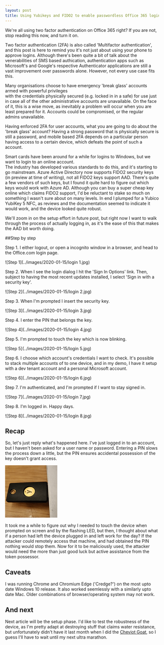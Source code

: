 ```yaml
---
layout: post
title: Using Yubikeys and FIDO2 to enable passwordless Office 365 login for break glass accounts
---
```


We're all using two factor authentication on Office 365 right? 
If you are not, stop reading this now, and turn it on.

Two factor authentication (2FA) is also called 'Multifactor authentication', and this 
post is here to remind you it's not just about using your phone to approve logins. 
Although there's been quite a bit of talk about the venerabilities of SMS based authication, 
authentication apps such as Microsoft's and Google's respective Authenticator applications are still 
a vast improvement over passwords alone. However, not every use case fits this.

Many organisations choose to have emergency 'break glass' accounts armed with powerful privileges  
with the credentials physically secured (e.g. locked in in a safe) for use just in case all of the 
other administrative accounts are unavailable. On the face of it, this is a wise move, as inevitably a 
problem will occur when you are least prepared for it. Accounts could be compromised, or the regular admins unavailable. 

Having enforced 2FA for user accounts, what you are going to do about the 'break glass' account? 
Having a strong password that is physically secure is still a password, and mobile based 2FA 
depends on a particular person having access to a certain device, which defeats the point 
of such a account.

Smart cards have been around for a while for logins to Windows, but we want to login to an online account.  
The industry has developed various standards to do this, and it's starting to go mainstream. 
Azure Active Directory now supports FIDO2 security keys (in preview at time of writing), not all FIDO2 keys support AAD. There's quite a few vendors of such keys, but I found it 
quite hard to figure out which keys would work with Azure AD. Although you can buy a super cheap 
key online which claims FIDO2 support, I'd be reluctant to stake so much on something I wasn't sure about on many levels. 
In end I plumped for a Yubico YubiKey 5 NFC, as reviews and the documentation seemed to indicate it would work, and the device looked quite robust.

We'll zoom in on the setup effort in future post, but right now I want to walk through the process of actually logging in, as it's the ease of this that makes the AAD bit worth doing. 

##Step by step

Step 1. I either logout, or open a incognito window in a browser, and head to the Office.com login page.

![Step 1](../images/2020-01-15/login 1.jpg)

Step 2. When I see the login dialog I hit the 'Sign In Options' link. Then, subject to 
having the most recent updates installed, I select 'Sign in with a security key'.
 

![Step 2](../images/2020-01-15/login 2.jpg)

Step 3. When I'm prompted I insert the security key. 

![Step 3](../images/2020-01-15/login 3.jpg)

Step 4. I enter the PIN that belongs the key.


![Step 4](../images/2020-01-15/login 4.jpg)

Step 5. I'm prompted to touch the key which is now blinking. 


![Step 5](../images/2020-01-15/login 5.jpg)

Step 6. I choose which account's credentials I want to check. It's possible to stack multiple accounts of to one device, and in my 
demo, I have it setup with a dev tenant account and a personal Microsoft account.


![Step 6](../images/2020-01-15/login 6.jpg)

Step 7. I'm authenticated, and I'm prompted if I want to stay signed in.


![Step 7](../images/2020-01-15/login 7.jpg)

Step 8. I'm logged in. Happy days.


![Step 8](../images/2020-01-15/login 8.jpg)



## Recap

So, let's just reply what's happened here. I've just logged in to an account, but I haven't been asked for a user name or password. 
Entering a PIN slows the process down a little, but the PIN ensures accidental possession 
of the key doesn't grant access. 

![Blinking lights](../images/2020-01-15/ezgif-2-1e1906891fb1.gif)

It took me a while to figure out why I needed to touch the device when prompted on screen and by the flashing LED, but then, I thought about what if a person had left the device plugged in and left work for the day? If the attacker could remotely access that machine, and had obtained the PIN nothing would stop them. Now for it to be maliciously used, the attacker would need the more than just good luck but active assistance from the token possessor.

## Caveats

I was running Chrome and Chromium Edge ('Credge?') on the most upto date Windows 10 release. It also worked seemlessly with a similarly upto date Mac. Older combinations of browser/operating system may not work.


## And next

Next article will be the setup phase. I'd like to test the robustness of the device, as I'm pretty adapt at destroying stuff that claims water resistance, but unfortunately  didn't have it last month when I did the [Cheviot Goat](https://dylanhayes.github.io/Lessons-from-Ultra-Running/), so I guess I'll have to wait until my next ultra marathon.


